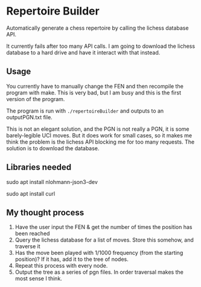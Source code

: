 # Repertoire Builder

Automatically generate a chess repertoire by calling the lichess database API. 

It currently fails after too many API calls. I am going to download the lichess database to a hard drive and have it interact with that instead.

## Usage
You currently have to manually change the FEN and then recompile the program with make. This is very bad, but I am busy and this is the first version of the program.

The program is run with `./repertoireBuilder` and outputs to an outputPGN.txt file. 

This is not an elegant solution, and the PGN is not really a PGN, it is some barely-legible UCI moves. But it does work for small cases, so it makes me think the problem is the lichess API blocking me for too many requests. The solution is to download the database.

## Libraries needed

sudo apt install nlohmann-json3-dev

sudo apt install curl

## My thought process

1. Have the user input the FEN & get the number of times the position has been reached
2. Query the lichess database for a list of moves. Store this somehow, and traverse it
3. Has the move been played with 1/1000 frequency (from the starting position)? If it has, add it to the tree of nodes. 
4. Repeat this process with every node.
5. Output the tree as a series of pgn files. In order traversal makes the most sense I think.